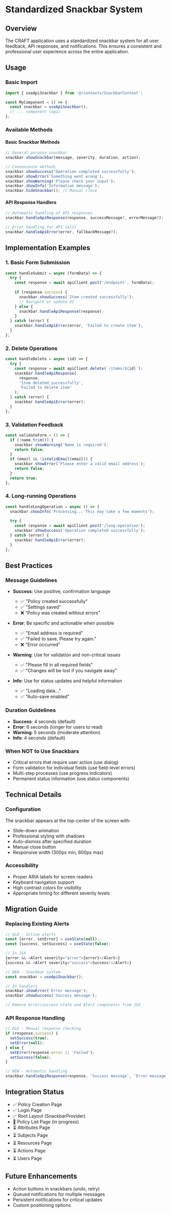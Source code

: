 # Standardized Snackbar System

## Overview
The CRAFT application uses a standardized snackbar system for all user feedback, API responses, and notifications. This ensures a consistent and professional user experience across the entire application.

## Usage

### Basic Import
```typescript
import { useApiSnackbar } from '@/contexts/SnackbarContext';

const MyComponent = () => {
  const snackbar = useApiSnackbar();
  // ... component logic
};
```

### Available Methods

#### Basic Snackbar Methods
```typescript
// General purpose snackbar
snackbar.showSnackbar(message, severity, duration, action);

// Convenience methods
snackbar.showSuccess('Operation completed successfully');
snackbar.showError('Something went wrong');
snackbar.showWarning('Please check your input');
snackbar.showInfo('Information message');
snackbar.hideSnackbar(); // Manual close
```

#### API Response Handlers
```typescript
// Automatic handling of API responses
snackbar.handleApiResponse(response, successMessage?, errorMessage?);

// Error handling for API calls
snackbar.handleApiError(error, fallbackMessage?);
```

## Implementation Examples

### 1. Basic Form Submission
```typescript
const handleSubmit = async (formData) => {
  try {
    const response = await apiClient.post('/endpoint', formData);
    
    if (response.success) {
      snackbar.showSuccess('Item created successfully');
      // Navigate or update UI
    } else {
      snackbar.handleApiResponse(response);
    }
  } catch (error) {
    snackbar.handleApiError(error, 'Failed to create item');
  }
};
```

### 2. Delete Operations
```typescript
const handleDelete = async (id) => {
  try {
    const response = await apiClient.delete(`/items/${id}`);
    snackbar.handleApiResponse(
      response, 
      'Item deleted successfully', 
      'Failed to delete item'
    );
  } catch (error) {
    snackbar.handleApiError(error);
  }
};
```

### 3. Validation Feedback
```typescript
const validateForm = () => {
  if (!name.trim()) {
    snackbar.showWarning('Name is required');
    return false;
  }
  if (email && !isValidEmail(email)) {
    snackbar.showError('Please enter a valid email address');
    return false;
  }
  return true;
};
```

### 4. Long-running Operations
```typescript
const handleLongOperation = async () => {
  snackbar.showInfo('Processing... This may take a few moments');
  
  try {
    const response = await apiClient.post('/long-operation');
    snackbar.showSuccess('Operation completed successfully');
  } catch (error) {
    snackbar.handleApiError(error);
  }
};
```

## Best Practices

### Message Guidelines
- **Success**: Use positive, confirmation language
  - ✅ "Policy created successfully"
  - ✅ "Settings saved"
  - ❌ "Policy was created without errors"

- **Error**: Be specific and actionable when possible
  - ✅ "Email address is required"
  - ✅ "Failed to save. Please try again."
  - ❌ "Error occurred"

- **Warning**: Use for validation and non-critical issues
  - ✅ "Please fill in all required fields"
  - ✅ "Changes will be lost if you navigate away"

- **Info**: Use for status updates and helpful information
  - ✅ "Loading data..."
  - ✅ "Auto-save enabled"

### Duration Guidelines
- **Success**: 4 seconds (default)
- **Error**: 6 seconds (longer for users to read)
- **Warning**: 5 seconds (moderate attention)
- **Info**: 4 seconds (default)

### When NOT to Use Snackbars
- Critical errors that require user action (use dialog)
- Form validation for individual fields (use field-level errors)
- Multi-step processes (use progress indicators)
- Permanent status information (use status components)

## Technical Details

### Configuration
The snackbar appears at the top-center of the screen with:
- Slide-down animation
- Professional styling with shadows
- Auto-dismiss after specified duration
- Manual close button
- Responsive width (300px min, 600px max)

### Accessibility
- Proper ARIA labels for screen readers
- Keyboard navigation support
- High contrast colors for visibility
- Appropriate timing for different severity levels

## Migration Guide

### Replacing Existing Alerts
```typescript
// OLD - Inline alerts
const [error, setError] = useState(null);
const [success, setSuccess] = useState(false);

// In JSX
{error && <Alert severity="error">{error}</Alert>}
{success && <Alert severity="success">Success!</Alert>}

// NEW - Snackbar system
const snackbar = useApiSnackbar();

// In handlers
snackbar.showError('Error message');
snackbar.showSuccess('Success message');

// Remove error/success state and Alert components from JSX
```

### API Response Handling
```typescript
// OLD - Manual response checking
if (response.success) {
  setSuccess(true);
  setError(null);
} else {
  setError(response.error || 'Failed');
  setSuccess(false);
}

// NEW - Automatic handling
snackbar.handleApiResponse(response, 'Success message', 'Error message');
```

## Integration Status
- ✅ Policy Creation Page
- ✅ Login Page  
- ✅ Root Layout (SnackbarProvider)
- 🔄 Policy List Page (in progress)
- ⏳ Attributes Page
- ⏳ Subjects Page
- ⏳ Resources Page
- ⏳ Actions Page
- ⏳ Users Page

## Future Enhancements
- Action buttons in snackbars (undo, retry)
- Queued notifications for multiple messages
- Persistent notifications for critical updates
- Custom positioning options